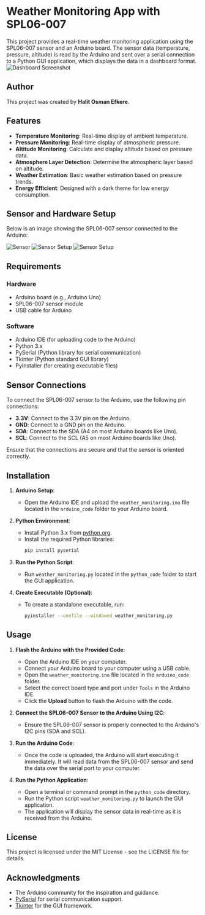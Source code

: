 # Weather Monitoring App with SPL06-007

This project provides a real-time weather monitoring application using the SPL06-007 sensor and an Arduino board. 
The sensor data (temperature, pressure, altitude) is read by the Arduino and sent over a serial connection to a Python GUI application, 
which displays the data in a dashboard format.
![Dashboard Screenshot](images/dashboard_screenshot.png)


## Author

This project was created by **Halit Osman Efkere**.

## Features

- **Temperature Monitoring**: Real-time display of ambient temperature.
- **Pressure Monitoring**: Real-time display of atmospheric pressure.
- **Altitude Monitoring**: Calculate and display altitude based on pressure data.
- **Atmosphere Layer Detection**: Determine the atmospheric layer based on altitude.
- **Weather Estimation**: Basic weather estimation based on pressure trends.
- **Energy Efficient**: Designed with a dark theme for low energy consumption.

## Sensor and Hardware Setup

Below is an image showing the SPL06-007 sensor connected to the Arduino:

![Sensor](images/sensor.jpeg)
![Sensor Setup](images/setup.jpeg)
![Sensor Setup](images/setup_opened.jpeg)

## Requirements

### Hardware

- Arduino board (e.g., Arduino Uno)
- SPL06-007 sensor module
- USB cable for Arduino

### Software

- Arduino IDE (for uploading code to the Arduino)
- Python 3.x
- PySerial (Python library for serial communication)
- Tkinter (Python standard GUI library)
- PyInstaller (for creating executable files)

## Sensor Connections

To connect the SPL06-007 sensor to the Arduino, use the following pin connections:

- **3.3V**: Connect to the 3.3V pin on the Arduino.
- **GND**: Connect to a GND pin on the Arduino.
- **SDA**: Connect to the SDA (A4 on most Arduino boards like Uno).
- **SCL**: Connect to the SCL (A5 on most Arduino boards like Uno).

Ensure that the connections are secure and that the sensor is oriented correctly.

## Installation

1. **Arduino Setup**:
   - Open the Arduino IDE and upload the `weather_monitoring.ino` file located in the `arduino_code` folder to your Arduino board.

2. **Python Environment**:
   - Install Python 3.x from [python.org](https://www.python.org).
   - Install the required Python libraries:
     ```bash
     pip install pyserial
     ```
   
3. **Run the Python Script**:
   - Run `weather_monitoring.py` located in the `python_code` folder to start the GUI application.

4. **Create Executable (Optional)**:
   - To create a standalone executable, run:
     ```bash
     pyinstaller --onefile --windowed weather_monitoring.py
     ```

## Usage

1. **Flash the Arduino with the Provided Code**:
   - Open the Arduino IDE on your computer.
   - Connect your Arduino board to your computer using a USB cable.
   - Open the `weather_monitoring.ino` file located in the `arduino_code` folder.
   - Select the correct board type and port under `Tools` in the Arduino IDE.
   - Click the **Upload** button to flash the Arduino with the code.

2. **Connect the SPL06-007 Sensor to the Arduino Using I2C**:
   - Ensure the SPL06-007 sensor is properly connected to the Arduino's I2C pins (SDA and SCL).

3. **Run the Arduino Code**:
   - Once the code is uploaded, the Arduino will start executing it immediately. 
   It will read data from the SPL06-007 sensor and send the data over the serial port to your computer.

4. **Run the Python Application**:
   - Open a terminal or command prompt in the `python_code` directory.
   - Run the Python script `weather_monitoring.py` to launch the GUI application.
   - The application will display the sensor data in real-time as it is received from the Arduino.

## License

This project is licensed under the MIT License - see the LICENSE file for details.

## Acknowledgments

- The Arduino community for the inspiration and guidance.
- [PySerial](https://pyserial.readthedocs.io/) for serial communication support.
- [Tkinter](https://docs.python.org/3/library/tkinter.html) for the GUI framework.
